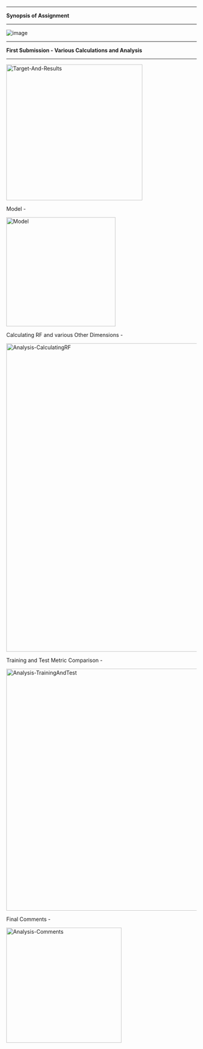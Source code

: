 -----------------------------------------------------------------------------------------------------------------------------------------------------------------------
**Synopsis of Assignment**

-----------------------------------------------------------------------------------------------------------------------------------------------------------------------
![image](https://user-images.githubusercontent.com/46663815/212736577-8ee393df-6644-4204-b4ed-20e4891c49d5.png)


-----------------------------------------------------------------------------------------------------------------------------------------------------------------------
**First Submission - Various Calculations and Analysis**

-----------------------------------------------------------------------------------------------------------------------------------------------------------------------

<img width="360" alt="Target-And-Results" src="https://user-images.githubusercontent.com/46663815/212836022-61491af7-68f9-4b9a-aa6b-139fca7e219d.png">

Model - 

<img width="289" alt="Model" src="https://user-images.githubusercontent.com/46663815/212836204-4dc181b6-8c10-48d3-b7ab-e36fe593a119.png">

Calculating RF and various Other Dimensions - 

<img width="817" alt="Analysis-CalculatingRF" src="https://user-images.githubusercontent.com/46663815/212836291-1fcaf07b-08f3-4e96-a493-b87959e1c364.png">

Training and Test Metric Comparison - 

<img width="641" alt="Analysis-TrainingAndTest" src="https://user-images.githubusercontent.com/46663815/212836365-338a1f7b-5bc3-4ed3-bb62-79a230ff29be.png">

Final Comments - 

<img width="305" alt="Analysis-Comments" src="https://user-images.githubusercontent.com/46663815/212836405-e3a1a2d5-d71f-4d59-b85e-621e6ee905c7.png">







